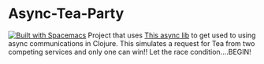 # Async-Tea-Party
[![Built with Spacemacs](https://cdn.rawgit.com/syl20bnr/spacemacs/442d025779da2f62fc86c2082703697714db6514/assets/spacemacs-badge.svg)](http://spacemacs.org)
Project that uses [This async lib](https://github.com/clojure/core.async) to get used to using async communications in Clojure. This simulates a request for Tea from two competing services and only one can win!! Let the race condition....BEGIN!
